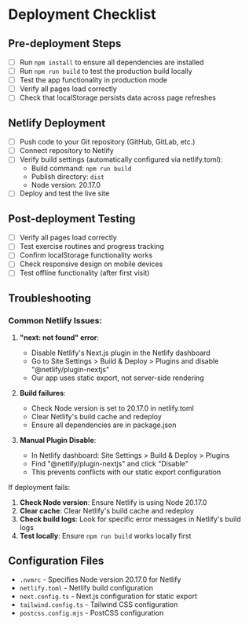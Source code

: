 # Deployment Checklist

## Pre-deployment Steps

- [ ] Run `npm install` to ensure all dependencies are installed
- [ ] Run `npm run build` to test the production build locally
- [ ] Test the app functionality in production mode
- [ ] Verify all pages load correctly
- [ ] Check that localStorage persists data across page refreshes

## Netlify Deployment

- [ ] Push code to your Git repository (GitHub, GitLab, etc.)
- [ ] Connect repository to Netlify
- [ ] Verify build settings (automatically configured via netlify.toml):
  - Build command: `npm run build`
  - Publish directory: `dist`
  - Node version: 20.17.0
- [ ] Deploy and test the live site

## Post-deployment Testing

- [ ] Verify all pages load correctly
- [ ] Test exercise routines and progress tracking
- [ ] Confirm localStorage functionality works
- [ ] Check responsive design on mobile devices
- [ ] Test offline functionality (after first visit)

## Troubleshooting

### Common Netlify Issues:

1. **"next: not found" error**:

   - Disable Netlify's Next.js plugin in the Netlify dashboard
   - Go to Site Settings > Build & Deploy > Plugins and disable "@netlify/plugin-nextjs"
   - Our app uses static export, not server-side rendering

2. **Build failures**:

   - Check Node version is set to 20.17.0 in netlify.toml
   - Clear Netlify's build cache and redeploy
   - Ensure all dependencies are in package.json

3. **Manual Plugin Disable**:
   - In Netlify dashboard: Site Settings > Build & Deploy > Plugins
   - Find "@netlify/plugin-nextjs" and click "Disable"
   - This prevents conflicts with our static export configuration

If deployment fails:

1. **Check Node version**: Ensure Netlify is using Node 20.17.0
2. **Clear cache**: Clear Netlify's build cache and redeploy
3. **Check build logs**: Look for specific error messages in Netlify's build logs
4. **Test locally**: Ensure `npm run build` works locally first

## Configuration Files

- `.nvmrc` - Specifies Node version 20.17.0 for Netlify
- `netlify.toml` - Netlify build configuration
- `next.config.ts` - Next.js configuration for static export
- `tailwind.config.ts` - Tailwind CSS configuration
- `postcss.config.mjs` - PostCSS configuration
